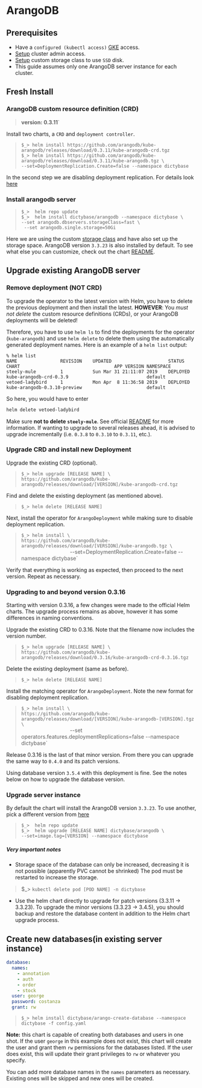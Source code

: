 # ArangoDB
## Prerequisites
* Have a `configured (kubectl access)`
  [GKE](https://cloud.google.com/kubernetes-engine/) access.
* [Setup](admin.md) cluster admin access.
* [Setup](storageclass.md) custom storage class to use `SSD` disk.
* This guide assumes only one ArangoDB server instance for each cluster.

## Fresh Install
### ArangoDB custom resource definition (CRD)
> **version: 0.3.11**`   

Install two charts, a `CRD` and `deployment controller`.

> `$_> helm install https://github.com/arangodb/kube-arangodb/releases/download/0.3.11/kube-arangodb-crd.tgz`   
> `$_> helm install https://github.com/arangodb/kube-arangodb/releases/download/0.3.11/kube-arangodb.tgz \ `   
>                        `--set=DeploymentReplication.Create=false --namespace dictybase`

In the second step we are disabling deployment replication. For details look
[here](https://github.com/arangodb/kube-arangodb/blob/0.3.11/docs/Manual/Deployment/Kubernetes/Helm.md)

### Install arangodb server
>`$_>  helm repo update`    
>`$_>  helm install dictybase/arangodb --namespace dictybase \ `    
>         `--set arangodb.dbservers.storageClass=fast \ `   
>         ` --set arangodb.single.storage=50Gi`

Here we are using the custom [storage class](storageclass.md) and have also
set up the storage space. ArangoDB version `3.3.23` is also installed by
default. To see what else you can customize, check out the chart
[README](https://github.com/dictybase-docker/kubernetes-charts/tree/master/arangodb).

## Upgrade existing ArangoDB server
### Remove deployment (NOT CRD)
To upgrade the operator to the latest version with Helm, you have to
delete the previous deployment and then install the latest. **HOWEVER**:
You *must not delete* the custom resource definitions (CRDs), or your 
ArangoDB deployments will be deleted!

Therefore, you have to use `helm ls` to find the deployments for the
operator (`kube-arangodb`) and use `helm delete` to delete them using the
automatically generated deployment names. Here is an example of a `helm
list` output:

```
% helm list
NAME            	REVISION	UPDATED                 	STATUS  	CHART                               	APP VERSION	NAMESPACE
steely-mule     	1       	Sun Mar 31 21:11:07 2019	DEPLOYED	kube-arangodb-crd-0.3.9             	           	default  
vetoed-ladybird 	1       	Mon Apr  8 11:36:58 2019	DEPLOYED	kube-arangodb-0.3.10-preview        	           	default  
```

So here, you would have to enter

```bash
helm delete vetoed-ladybird
```
Make sure **not to delete `steely-mule`**. See official
[README](https://github.com/arangodb/kube-arangodb/blob/master/README.md) for
more information. If wanting to upgrade to several releases ahead, it is
advised to upgrade incrementally (i.e. `0.3.8` to `0.3.10` to `0.3.11`, etc.).

### Upgrade CRD and install new Deployment
Upgrade the existing CRD (optional).
> `$_> helm upgrade [RELEASE NAME] \`    
>   `https://github.com/arangodb/kube-arangodb/releases/download/[VERSION]/kube-arangodb-crd.tgz`

Find and delete the existing deployment (as mentioned above).
> `$_> helm delete [RELEASE NAME]`

Next, install the operator for `ArangoDeployment` while making sure to disable deployment replication.
> `$_> helm install \`       
>      `https://github.com/arangodb/kube-arangodb/releases/download/[VERSION]/kube-arangodb.tgz \`    
>      `                  `--set=DeploymentReplication.Create=false --namespace dictybase`

Verify that everything is working as expected, then proceed to the next version. 
Repeat as necessary.

### Upgrading to and beyond version 0.3.16
Starting with version 0.3.16, a few changes were made to the official Helm charts. The upgrade 
process remains as above, however it has some differences in naming conventions.

Upgrade the existing CRD to 0.3.16. Note that the filename now includes the version number.
> `$_> helm upgrade [RELEASE NAME] \`    
>   `https://github.com/arangodb/kube-arangodb/releases/download/0.3.16/kube-arangodb-crd-0.3.16.tgz`

Delete the existing deployment (same as before).
> `$_> helm delete [RELEASE NAME]`

Install the matching operator for `ArangoDeployment`. Note the new format for disabling deployment replication.
> `$_> helm install \`       
>      `https://github.com/arangodb/kube-arangodb/releases/download/[VERSION]/kube-arangodb-[VERSION].tgz \`    
>      `                  `--set operators.features.deploymentReplications=false --namespace dictybase`

Release 0.3.16 is the last of that minor version. From there you can upgrade the same way to `0.4.0` and its 
patch versions.

Using database version `3.5.4` with this deployment is fine. See the notes below on how to upgrade 
the database version.

### Upgrade server instance
By default the chart will install the ArangoDB version `3.3.23`. To use another,
pick a different version from
[here](https://hub.docker.com/_/arangodb/?tab=tags)

>`$_>  helm repo update`   
>`$_>  helm upgrade [RELEASE NAME] dictybase/arangodb \`    
>        `--set=image.tag=[VERSION] --namespace dictybase`

##### Very important notes
* Storage space of the database can only be increased, decreasing it is not 
  possible (apparently PVC cannot be shrinked) The pod must be restarted to 
  increase the storage.
> $_> `kubectl delete pod [POD NAME] -n dictybase`
* Use the helm chart directly to upgrade for patch versions (3.3.11 -> 3.3.23).
  To upgrade the minor versions (3.3.23 -> 3.4.5), you should backup and restore
  the database content in addition to the Helm chart upgrade process.

## Create new databases(in existing server instance)
```yaml
database:
  names:
    - annotation
    - auth
    - order
    - stock
  user: george
  password: costanza
  grant: rw
```
>`$_> helm install dictybase/arango-create-database --namespace dictybase -f config.yaml`    

**Note:** this chart is capable of creating both databases and users in one shot. 
If the user `george` in this example does not exist, this chart will create the 
user and grant them `rw` permissions for the databases listed. If the user does 
exist, this will update their grant privileges to `rw` or whatever you specify.

You can add more database names in the `names` parameters as necessary. Existing 
ones will be skipped and new ones will be created.
